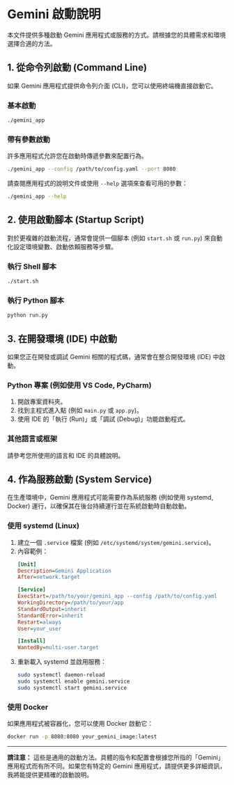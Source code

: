 # Gemini 啟動說明

本文件提供多種啟動 Gemini 應用程式或服務的方式。請根據您的具體需求和環境選擇合適的方法。

## 1. 從命令列啟動 (Command Line)

如果 Gemini 應用程式提供命令列介面 (CLI)，您可以使用終端機直接啟動它。

### 基本啟動
```bash
./gemini_app
```

### 帶有參數啟動
許多應用程式允許您在啟動時傳遞參數來配置行為。
```bash
./gemini_app --config /path/to/config.yaml --port 8080
```
請查閱應用程式的說明文件或使用 `--help` 選項來查看可用的參數：
```bash
./gemini_app --help
```

## 2. 使用啟動腳本 (Startup Script)

對於更複雜的啟動流程，通常會提供一個腳本 (例如 `start.sh` 或 `run.py`) 來自動化設定環境變數、啟動依賴服務等步驟。

### 執行 Shell 腳本
```bash
./start.sh
```

### 執行 Python 腳本
```bash
python run.py
```

## 3. 在開發環境 (IDE) 中啟動

如果您正在開發或調試 Gemini 相關的程式碼，通常會在整合開發環境 (IDE) 中啟動。

### Python 專案 (例如使用 VS Code, PyCharm)
1. 開啟專案資料夾。
2. 找到主程式進入點 (例如 `main.py` 或 `app.py`)。
3. 使用 IDE 的「執行 (Run)」或「調試 (Debug)」功能啟動程式。

### 其他語言或框架
請參考您所使用的語言和 IDE 的具體說明。

## 4. 作為服務啟動 (System Service)

在生產環境中，Gemini 應用程式可能需要作為系統服務 (例如使用 systemd, Docker) 運行，以確保其在後台持續運行並在系統啟動時自動啟動。

### 使用 systemd (Linux)
1. 建立一個 `.service` 檔案 (例如 `/etc/systemd/system/gemini.service`)。
2. 內容範例：
   ```ini
   [Unit]
   Description=Gemini Application
   After=network.target

   [Service]
   ExecStart=/path/to/your/gemini_app --config /path/to/config.yaml
   WorkingDirectory=/path/to/your/app
   StandardOutput=inherit
   StandardError=inherit
   Restart=always
   User=your_user

   [Install]
   WantedBy=multi-user.target
   ```
3. 重新載入 systemd 並啟用服務：
   ```bash
   sudo systemctl daemon-reload
   sudo systemctl enable gemini.service
   sudo systemctl start gemini.service
   ```

### 使用 Docker
如果應用程式被容器化，您可以使用 Docker 啟動它：
```bash
docker run -p 8080:8080 your_gemini_image:latest
```

---

**請注意：** 這些是通用的啟動方法。具體的指令和配置會根據您所指的「Gemini」應用程式而有所不同。如果您有特定的 Gemini 應用程式，請提供更多詳細資訊，我將能提供更精確的啟動說明。
